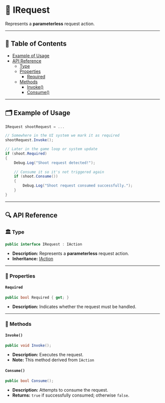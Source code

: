 # 🧩 IRequest

Represents a <b>parameterless</b> request action.

---

## 📑 Table of Contents

- [Example of Usage](#-example-of-usage)
- [API Reference](#-api-reference)
    - [Type](#-type)
    - [Properties](#-properties)
        - [Required](#required)
    - [Methods](#-methods)
        - [Invoke()](#invoke)
        - [Consume()](#consume)

---


## 🗂 Example of Usage

```csharp
IRequest shootRequest = ...

// Somewhere in the UI system we mark it as required
shootRequest.Invoke();

// Later in the game loop or system update
if (shoot.Required)
{
    Debug.Log("Shoot request detected!");
    
    // Consume it so it's not triggered again
    if (shoot.Consume())
    {
        Debug.Log("Shoot request consumed successfully.");
    }
}
```

---

## 🔍 API Reference

### 🏛️ Type <div id="-type"></div>

```csharp
public interface IRequest : IAction
```

- **Description:** Represents a <b>parameterless</b> request action.
- **Inheritance:** [IAction](../Actions/IAction.md)

---

### 🔑 Properties

#### `Required`

```csharp
public bool Required { get; }
```

- **Description:** Indicates whether the request must be handled.

---

### 🏹 Methods

#### `Invoke()`

```csharp
public void Invoke();
```

- **Description:** Executes the request.
- **Note:** This method derived from `IAction`

#### `Consume()`

```csharp
public bool Consume();
```

- **Description:** Attempts to consume the request.
- **Returns:** `true` if successfully consumed; otherwise `false`.